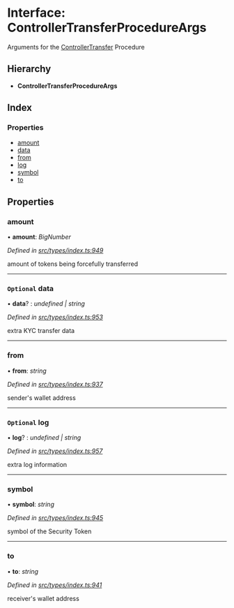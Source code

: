 # Interface: ControllerTransferProcedureArgs

Arguments for the [ControllerTransfer](../enums/_types_index_.proceduretype.md#controllertransfer) Procedure

## Hierarchy

- **ControllerTransferProcedureArgs**

## Index

### Properties

- [amount](_types_index_.controllertransferprocedureargs.md#amount)
- [data](_types_index_.controllertransferprocedureargs.md#optional-data)
- [from](_types_index_.controllertransferprocedureargs.md#from)
- [log](_types_index_.controllertransferprocedureargs.md#optional-log)
- [symbol](_types_index_.controllertransferprocedureargs.md#symbol)
- [to](_types_index_.controllertransferprocedureargs.md#to)

## Properties

### amount

• **amount**: _BigNumber_

_Defined in [src/types/index.ts:949](https://github.com/PolymathNetwork/polymath-sdk/blob/a1cd5e3/src/types/index.ts#L949)_

amount of tokens being forcefully transferred

---

### `Optional` data

• **data**? : _undefined | string_

_Defined in [src/types/index.ts:953](https://github.com/PolymathNetwork/polymath-sdk/blob/a1cd5e3/src/types/index.ts#L953)_

extra KYC transfer data

---

### from

• **from**: _string_

_Defined in [src/types/index.ts:937](https://github.com/PolymathNetwork/polymath-sdk/blob/a1cd5e3/src/types/index.ts#L937)_

sender's wallet address

---

### `Optional` log

• **log**? : _undefined | string_

_Defined in [src/types/index.ts:957](https://github.com/PolymathNetwork/polymath-sdk/blob/a1cd5e3/src/types/index.ts#L957)_

extra log information

---

### symbol

• **symbol**: _string_

_Defined in [src/types/index.ts:945](https://github.com/PolymathNetwork/polymath-sdk/blob/a1cd5e3/src/types/index.ts#L945)_

symbol of the Security Token

---

### to

• **to**: _string_

_Defined in [src/types/index.ts:941](https://github.com/PolymathNetwork/polymath-sdk/blob/a1cd5e3/src/types/index.ts#L941)_

receiver's wallet address
